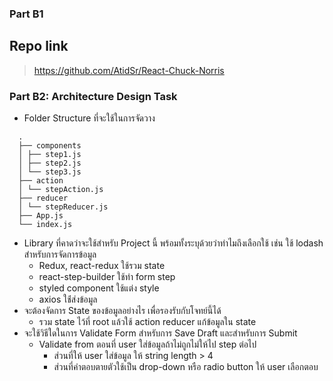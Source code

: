 ### Part B1

## Repo link

> https://github.com/AtidSr/React-Chuck-Norris

### Part B2: Architecture Design Task

- Folder Structure ที่จะใช้ในการจัดวาง

```
  .
  ├── components
  │ ├── step1.js
  │ ├── step2.js
  │ └── step3.js
  ├── action
  │ └── stepAction.js
  ├── reducer
  │ └── stepReducer.js
  ├── App.js
  └── index.js
```

- Library ที่คาดว่าจะใช้สำหรับ Project นี้ พร้อมทั้งระบุด้วยว่าทำไมถึงเลือกใช้ เช่น ใช้ lodash สำหรับการจัดการข้อมูล
  - Redux, react-redux ใช้รวม state
  - react-step-builder ใช้ทำ form step
  - styled component ใช้แต่ง style
  - axios ใช่้ส่งข้อมูล
- จะต้องจัดการ State ของข้อมูลอย่างไร เพื่อรองรับกับโจทย์นี้ได้
  - รวม state ไว้ที่ root แล้วใช้ action reducer แก้ข้อมูลใน state
- จะใช้วิธีใดในการ Validate Form สำหรับการ Save Draft และสำหรับการ Submit
  - Validate from ตอนที่ user ใส่ข้อมูลถ้าไม่ถูกไม่ให้ไป step ต่อไป
    - ส่วนที่ให้ user ใส่ข้อมูล ให้ string length > 4
    - ส่วนที่คำตอบตายตัวใช้เป็น drop-down หรือ radio button ให้ user เลือกตอบ
